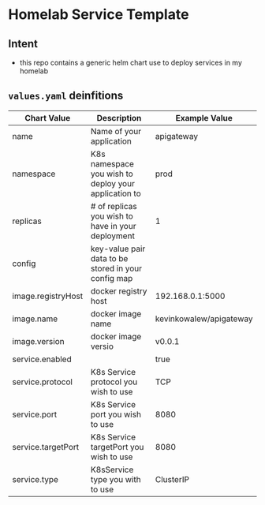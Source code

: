 # Homelab Service Template
## Intent
- this repo contains a generic helm chart use to deploy services in my homelab

## `values.yaml` deinfitions
| Chart Value        | Description                                          | Example Value           |
|--------------------|------------------------------------------------------|-------------------------|
| name               | Name of your application                             | apigateway              |
| namespace          | K8s namespace you wish to deploy your application to | prod                    |
| replicas           | # of replicas you wish to have in your deployment    | 1                       |
| config             | key-value pair data to be stored in your config map  |                         |
| image.registryHost | docker registry host                                 | 192.168.0.1:5000        |
| image.name         | docker image name                                    | kevinkowalew/apigateway |
| image.version      | docker image versio                                  | v0.0.1                  |
| service.enabled    |                                                      | true                    |
| service.protocol   | K8s Service protocol you wish to use                 | TCP                     |
| service.port       | K8s Service port you wish to use                     | 8080                    |
| service.targetPort | K8s Service targetPort you wish to use               | 8080                    |
| service.type       | K8sService type you with to use                      | ClusterIP               |
